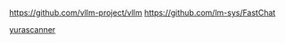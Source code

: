https://github.com/vllm-project/vllm
https://github.com/lm-sys/FastChat

[yurascanner](https://github.com/pixelindigo/yurascanner/)
